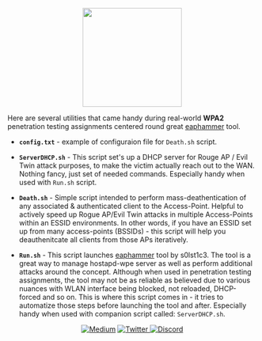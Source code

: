
<p align="center">
<img src="https://www.cyclonis.com/images/2018/07/WPA3-765x437.png" width="200">
</p>

Here are several utilities that came handy during real-world **WPA2** penetration testing assignments centered round great [eaphammer](https://github.com/s0lst1c3/eaphammer.git) tool.

- **`config.txt`** - example of configuraion file for `Death.sh` script.

- **`ServerDHCP.sh`** - This script set's up a DHCP server for Rouge AP / Evil Twin attack purposes, to make the victim actually reach out to the WAN. Nothing fancy, just set of needed commands. Especially handy when used with `Run.sh` script.

- **`Death.sh`** - Simple script intended to perform mass-deathentication of any associated & authenticated client to the Access-Point. Helpful to actively speed up Rogue AP/Evil Twin attacks in multiple Access-Points within an ESSID environments. In other words, if you have an ESSID set up from many access-points (BSSIDs) - this script will help you deauthenitcate all clients from those APs iteratively.

- **`Run.sh`** - This script launches [eaphammer](https://github.com/s0lst1c3/eaphammer.git) tool by s0lst1c3. The tool is a great way to manage hostapd-wpe server as well as perform additional attacks around the concept. Although when used in penetration testing assignments, the tool may not be as reliable as believed due to various nuances with WLAN interface being blocked, not reloaded, DHCP-forced and so on. This is where this script comes in - it tries to automatize those steps before launching the tool and after. Especially handy when used with companion script called: `ServerDHCP.sh`.

<p align="center">
    <a href="https://yassertahiri.medium.com/">
    <img alt="Medium" src="https://img.shields.io/badge/Medium%20-%23000000.svg?&style=for-the-badge&logo=Medium&logoColor=white"/></a>
    <a href="https://twitter.com/THyasser1">
    <img alt="Twitter" src="https://img.shields.io/badge/Twitter%20-%231DA1F2.svg?&style=for-the-badge&logo=Twitter&logoColor=white"</a>
    <a href="https://discord.gg/crNvkTYPYG">
    <img alt="Discord" src="https://img.shields.io/badge/Discord%20-%237289DA.svg?&style=for-the-badge&logo=discord&logoColor=white"/></a>
</p>

